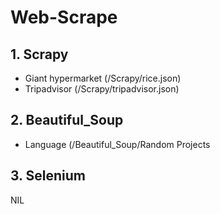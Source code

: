 # Web-Scrape
## 1. Scrapy
- Giant hypermarket (/Scrapy/rice.json)
- Tripadvisor (/Scrapy/tripadvisor.json)

## 2. Beautiful_Soup
- Language (/Beautiful_Soup/Random Projects

## 3. Selenium
NIL
